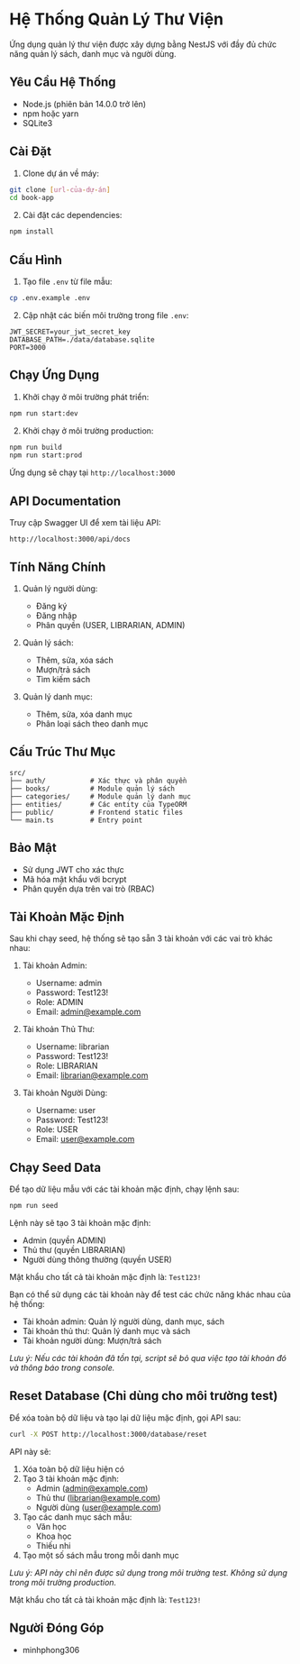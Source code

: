 # Hệ Thống Quản Lý Thư Viện

Ứng dụng quản lý thư viện được xây dựng bằng NestJS với đầy đủ chức năng quản lý sách, danh mục và người dùng.

## Yêu Cầu Hệ Thống

- Node.js (phiên bản 14.0.0 trở lên)
- npm hoặc yarn
- SQLite3

## Cài Đặt

1. Clone dự án về máy:
```bash
git clone [url-của-dự-án]
cd book-app
```

2. Cài đặt các dependencies:
```bash
npm install
```

## Cấu Hình

1. Tạo file `.env` từ file mẫu:
```bash
cp .env.example .env
```

2. Cập nhật các biến môi trường trong file `.env`:
```
JWT_SECRET=your_jwt_secret_key
DATABASE_PATH=./data/database.sqlite
PORT=3000
```

## Chạy Ứng Dụng

1. Khởi chạy ở môi trường phát triển:
```bash
npm run start:dev
```

2. Khởi chạy ở môi trường production:
```bash
npm run build
npm run start:prod
```

Ứng dụng sẽ chạy tại `http://localhost:3000`

## API Documentation

Truy cập Swagger UI để xem tài liệu API:
```
http://localhost:3000/api/docs
```

## Tính Năng Chính

1. Quản lý người dùng:
   - Đăng ký
   - Đăng nhập
   - Phân quyền (USER, LIBRARIAN, ADMIN)

2. Quản lý sách:
   - Thêm, sửa, xóa sách
   - Mượn/trả sách
   - Tìm kiếm sách

3. Quản lý danh mục:
   - Thêm, sửa, xóa danh mục
   - Phân loại sách theo danh mục

## Cấu Trúc Thư Mục

```
src/
├── auth/           # Xác thực và phân quyền
├── books/          # Module quản lý sách
├── categories/     # Module quản lý danh mục
├── entities/       # Các entity của TypeORM
├── public/         # Frontend static files
└── main.ts         # Entry point
```

## Bảo Mật

- Sử dụng JWT cho xác thực
- Mã hóa mật khẩu với bcrypt
- Phân quyền dựa trên vai trò (RBAC)

## Tài Khoản Mặc Định

Sau khi chạy seed, hệ thống sẽ tạo sẵn 3 tài khoản với các vai trò khác nhau:

1. Tài khoản Admin:
   - Username: admin
   - Password: Test123!
   - Role: ADMIN
   - Email: admin@example.com

2. Tài khoản Thủ Thư:
   - Username: librarian
   - Password: Test123!
   - Role: LIBRARIAN
   - Email: librarian@example.com

3. Tài khoản Người Dùng:
   - Username: user
   - Password: Test123!
   - Role: USER
   - Email: user@example.com

## Chạy Seed Data

Để tạo dữ liệu mẫu với các tài khoản mặc định, chạy lệnh sau:
```bash
npm run seed
```

Lệnh này sẽ tạo 3 tài khoản mặc định:
- Admin (quyền ADMIN)
- Thủ thư (quyền LIBRARIAN)
- Người dùng thông thường (quyền USER)

Mật khẩu cho tất cả tài khoản mặc định là: `Test123!`

Bạn có thể sử dụng các tài khoản này để test các chức năng khác nhau của hệ thống:
- Tài khoản admin: Quản lý người dùng, danh mục, sách
- Tài khoản thủ thư: Quản lý danh mục và sách
- Tài khoản người dùng: Mượn/trả sách

*Lưu ý: Nếu các tài khoản đã tồn tại, script sẽ bỏ qua việc tạo tài khoản đó và thông báo trong console.*

## Reset Database (Chỉ dùng cho môi trường test)

Để xóa toàn bộ dữ liệu và tạo lại dữ liệu mặc định, gọi API sau:

```bash
curl -X POST http://localhost:3000/database/reset
```

API này sẽ:
1. Xóa toàn bộ dữ liệu hiện có
2. Tạo 3 tài khoản mặc định:
   - Admin (admin@example.com)
   - Thủ thư (librarian@example.com)
   - Người dùng (user@example.com)
3. Tạo các danh mục sách mẫu:
   - Văn học
   - Khoa học
   - Thiếu nhi
4. Tạo một số sách mẫu trong mỗi danh mục

*Lưu ý: API này chỉ nên được sử dụng trong môi trường test. Không sử dụng trong môi trường production.*

Mật khẩu cho tất cả tài khoản mặc định là: `Test123!`

## Người Đóng Góp

- minhphong306